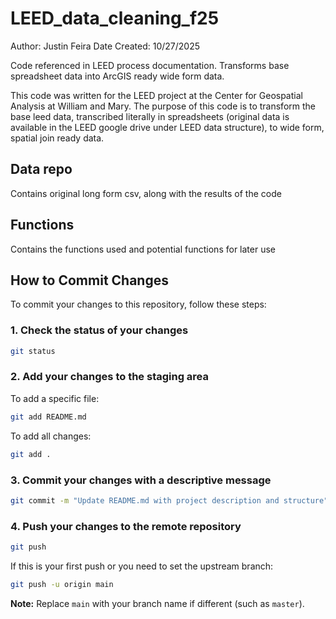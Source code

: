 # LEED_data_cleaning_f25
Author: Justin Feira
Date Created: 10/27/2025

Code referenced in LEED process documentation. Transforms base spreadsheet data into ArcGIS ready wide form data.

This code was written for the LEED project at the Center for Geospatial Analysis at William and Mary. The purpose of this code is to transform the base leed data, transcribed literally in spreadsheets (original data is available in the LEED google drive under LEED data structure), to wide form, spatial join ready data.

## Data repo
Contains original long form csv, along with the results of the code

## Functions
Contains the functions used and potential functions for later use

## How to Commit Changes

To commit your changes to this repository, follow these steps:

### 1. Check the status of your changes
```bash
git status
```

### 2. Add your changes to the staging area
To add a specific file:
```bash
git add README.md
```

To add all changes:
```bash
git add .
```

### 3. Commit your changes with a descriptive message
```bash
git commit -m "Update README.md with project description and structure"
```

### 4. Push your changes to the remote repository
```bash
git push
```

If this is your first push or you need to set the upstream branch:
```bash
git push -u origin main
```

**Note:** Replace `main` with your branch name if different (such as `master`).